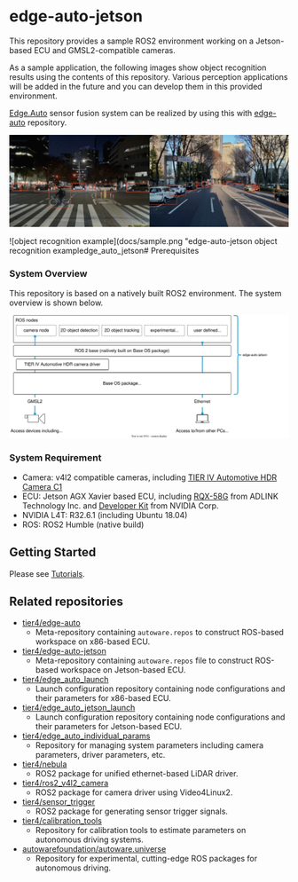 # edge-auto-jetson

This repository provides a sample ROS2 environment working on a Jetson-based ECU and GMSL2-compatible cameras.

As a sample application, the following images show object recognition results using the contents of this repository. Various perception applications will be added in
the future and you can develop them in this provided environment.

[Edge.Auto](http://edge.auto) sensor fusion system can be realized by using this with [edge-auto](https://github.com/tier4/edge-auto) repository.

![object recognition example](docs/sample.png "edge-auto-jetson object recognition example")

![object recognition example](docs/sample.png "edge-auto-jetson object recognition exampledge_auto_jetson# Prerequisites

### System Overview

This repository is based on a natively built ROS2 environment. The system overview is shown below.

![system overview](docs/overview.drawio.svg "edge-auto-jetson overview")

### System Requirement

- Camera: v4l2 compatible cameras, including [TIER IV Automotive HDR Camera C1](https://sensor.tier4.jp/automotive-hdr-camera)
- ECU: Jetson AGX Xavier based ECU, including [RQX-58G](https://www.adlinktech.com/Products/ROS2_Solution/ROS2_Controller/RQX-580_58G) from ADLINK Technology Inc. and [Developer Kit](https://www.nvidia.com/ja-jp/autonomous-machines/embedded-systems/jetson-agx-xavier) from NVIDIA Corp.
- NVIDIA L4T: R32.6.1 (including Ubuntu 18.04)
- ROS: ROS2 Humble (native build)

## Getting Started

Please see [Tutorials](https://github.com/tier4/edge-auto/tree/main/docs/tutorials.md).

## Related repositories

- [tier4/edge-auto](https://github.com/tier4/edge-auto)
  - Meta-repository containing `autoware.repos` to construct ROS-based workspace on x86-based ECU.
- [tier4/edge-auto-jetson](https://github.com/tier4/edge-auto-jetson)
  - Meta-repository containing `autoware.repos` file to construct ROS-based workspace on Jetson-based ECU.
- [tier4/edge_auto_launch](https://github.com/tier4/edge_auto_launch)
  - Launch configuration repository containing node configurations and their parameters for x86-based ECU.
- [tier4/edge_auto_jetson_launch](https://github.com/tier4/edge_auto_jetson_launch)
  - Launch configuration repository containing node configurations and their parameters for Jetson-based ECU.
- [tier4/edge_auto_individual_params](https://github.com/tier4/edge_auto_individual_params)
  - Repository for managing system parameters including camera parameters, driver parameters, etc.
- [tier4/nebula](https://github.com/tier4/nebula)
  - ROS2 package for unified ethernet-based LiDAR driver.
- [tier4/ros2_v4l2_camera](https://github.com/tier4/ros2_v4l2_camera)
  - ROS2 package for camera driver using Video4Linux2.
- [tier4/sensor_trigger](https://github.com/tier4/sensor_trigger)
  - ROS2 package for generating sensor trigger signals.
- [tier4/calibration_tools](https://github.com/tier4/CalibrationTools)
  - Repository for calibration tools to estimate parameters on autonomous driving systems.
- [autowarefoundation/autoware.universe](https://github.com/autowarefoundation/autoware.universe)
  - Repository for experimental, cutting-edge ROS packages for autonomous driving.
